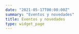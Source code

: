 ```yaml
---
date: "2021-05-17T00:00:00Z"
summary: "Eventos y novedades"
title: Eventos y novedades
type: widget_page
---
```

